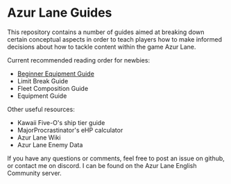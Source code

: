 # Azur Lane Guides

This repository contains a number of guides aimed at breaking down certain conceptual aspects in order to teach players how to make informed decisions about how to tackle content within the game Azur Lane.

Current recommended reading order for newbies:
 - [Beginner Equipment Guide](/Beginner%20Equipment.md)
 - Limit Break Guide
 - Fleet Composition Guide
 - Equipment Guide
 
Other useful resources:
 - Kawaii Five-O's ship tier guide
 - MajorProcrastinator's eHP calculator
 - Azur Lane Wiki
 - Azur Lane Enemy Data
 
If you have any questions or comments, feel free to post an issue on github, or contact me on discord. I can be found on the Azur Lane English Community server.
